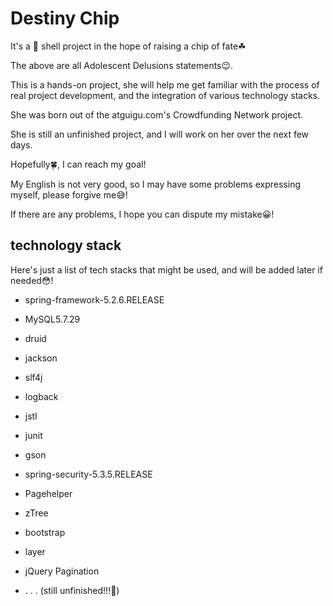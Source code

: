 # Destiny Chip

It's a 🥚 shell project in the hope of raising a chip of fate☘

The above are all Adolescent Delusions statements😉.

This is a hands-on project, she will help me get familiar with the process of real project development, and the integration of various technology stacks.

She was born out of the atguigu.com's Crowdfunding Network project. 

She is still an unfinished project, and I will work on her over the next few days. 

Hopefully🍀, I can reach my goal!

My English is not very good, so I may have some problems expressing myself, please forgive me😅!

If there are any problems, I hope you can dispute my mistake😀!



## technology stack

Here's just a list of tech stacks that might be used, and will be added later if needed😳!

- spring-framework-5.2.6.RELEASE

- MySQL5.7.29

- druid

- jackson

- slf4j

- logback

- jstl

- junit

- gson

- spring-security-5.3.5.RELEASE

- Pagehelper

- zTree

- bootstrap

- layer

- jQuery Pagination


- . . . (still unfinished!!!🥠)